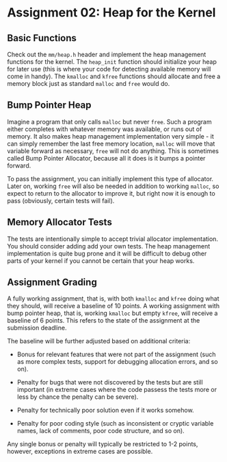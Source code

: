 # Assignment 02: Heap for the Kernel

## Basic Functions

Check out the `mm/heap.h` header and implement the heap management functions for the kernel.
The `heap_init` function should initialize your heap for later use (this is where your code
for detecting available memory will come in handy). The `kmalloc` and `kfree` functions
should allocate and free a memory block just as standard `malloc` and `free` would do.

## Bump Pointer Heap

Imagine a program that only calls `malloc` but never `free`. Such a program either completes
with whatever memory was available, or runs out of memory. It also makes heap management
implementation very simple - it can simply remember the last free memory location,
`malloc` will move that variable forward as necessary, `free` will not do anything.
This is sometimes called Bump Pointer Allocator, because all it does is it bumps a pointer forward.

To pass the assignment, you can initially implement this type of allocator.
Later on, working `free` will also be needed in addition to working `malloc`,
so expect to return to the allocator to improve it, but right now it is enough
to pass (obviously, certain tests will fail).

## Memory Allocator Tests

The tests are intentionally simple to accept trivial allocator implementation.
You should consider adding add your own tests. The heap management implementation
is quite bug prone and it will be difficult to debug other parts of your kernel if
you cannot be certain that your heap works.

## Assignment Grading

A fully working assignment, that is, with both `kmalloc` and `kfree` doing what they should,
will receive a baseline of 10 points. A working assignment with bump pointer heap, that is,
working `kmalloc` but empty `kfree`, will receive a baseline of 6 points. This refers
to the state of the assignment at the submission deadline.

The baseline will be further adjusted based on additional criteria:

- Bonus for relevant features that were not part of the assignment
  (such as more complex tests, support for debugging allocation errors, and so on).

- Penalty for bugs that were not discovered by the tests but are still important
  (in extreme cases where the code passess the tests more or less by chance
  the penalty can be severe).

- Penalty for technically poor solution even if it works somehow.

- Penalty for poor coding style (such as inconsistent or cryptic variable names,
  lack of comments, poor code structure, and so on).

Any single bonus or penalty will typically be restricted to 1-2 points,
however, exceptions in extreme cases are possible.
